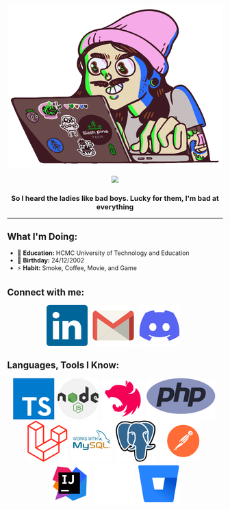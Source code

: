 [![MasterHead](./images/developer.gif)](https://github.com/QuangThinhTran)

<div align="center">
    <img src="https://readme-typing-svg.demolab.com?font=Fira+Code&pause=1000&color=42F3F7FF&width=435&lines=Hello+Guys!,+I'm+TRAN+LE+QUANG+THINH;I'm+Back-end+Developer&center=true&width=700&height=45&vCenter=true&pause=1000&size=25" />
</div>

<h3 align="center">So I heard the ladies like bad boys. Lucky for them, I'm bad at everything</h3>

---

## What I'm Doing:

- 🏫 **Education:** HCMC University of Technology and Education
- 🎂 **Birthday:** 24/12/2002
- ⚡ **Habit:** Smoke, Coffee, Movie, and Game

## Connect with me:
<div align="center">
    <a href="https://www.linkedin.com/in/quang-thinh-tran-le/">
        <img src="images/linkedin.svg" />
    </a>
    &nbsp;
    <a href="mailto:tranlequangthinh@gmail.com">
        <img src="images/gmail.svg" alt="QuangThinhTran"/>
    </a>
    &nbsp;
    <a href="https://discord.gg/A2WQWMqq">
        <img src="images/discord.svg" />
    </a>
    &nbsp;
</div>

## Languages, Tools I Know:
<div align="center">
    <img src="images/typescript.svg" alt="TypeScript" title="TypeScript"/>&nbsp;
    <img src="images/nodejs.svg" alt="Node.js" title="Node.js" />&nbsp;
    <img src="images/nestjs.svg" alt="NestJS" title="NestJS" />&nbsp;
    <img src="images/php.svg" alt="PHP" title="PHP" />&nbsp;
    <img src="images/laravel.svg" alt="Laravel" title="Laravel" />&nbsp;
    <img src="images/mysql.svg" alt="MySQL" title="MySQL" />&nbsp;
    <img src="images/postgresql.svg" alt="PostgreSQL" title="PostgreSQL" />&nbsp;
    <img src="images/postman.svg" alt="Postman" title="Postman" />&nbsp;
    <img src="images/intellij.svg" alt="IntelliJ IDEA" title="IntelliJ IDEA" />&nbsp;
    <img src="images/github.svg" alt="GitHub" title="GitHub" />&nbsp;
    <img src="images/bitbucket.svg" alt="Bitbucket" title="Bitbucket" />&nbsp;
</div>
<style>
    a {
        text-decoration:none;    
    }
</style>

